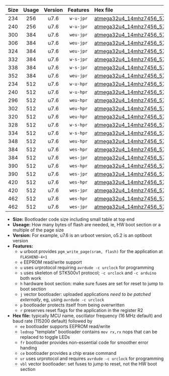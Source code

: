 |Size|Usage|Version|Features|Hex file|
|:-:|:-:|:-:|:-:|:--|
|234|256|u7.6|`w-u-jpr`|[atmega32u4_14mhz7456_57600bps_ur_vbl.hex](https://raw.githubusercontent.com/stefanrueger/urboot/main//atmega32u4_14mhz7456_57600bps_ur_vbl.hex)|
|240|256|u7.6|`w-u-jpr`|[atmega32u4_14mhz7456_57600bps_lednop_ur_vbl.hex](https://raw.githubusercontent.com/stefanrueger/urboot/main//atmega32u4_14mhz7456_57600bps_lednop_ur_vbl.hex)|
|300|384|u7.6|`weu-jpr`|[atmega32u4_14mhz7456_57600bps_ee_ur_vbl.hex](https://raw.githubusercontent.com/stefanrueger/urboot/main//atmega32u4_14mhz7456_57600bps_ee_ur_vbl.hex)|
|306|384|u7.6|`weu-jpr`|[atmega32u4_14mhz7456_57600bps_ee_lednop_ur_vbl.hex](https://raw.githubusercontent.com/stefanrueger/urboot/main//atmega32u4_14mhz7456_57600bps_ee_lednop_ur_vbl.hex)|
|324|384|u7.6|`weu-jpr`|[atmega32u4_14mhz7456_57600bps_ee_lednop_fr_ur_vbl.hex](https://raw.githubusercontent.com/stefanrueger/urboot/main//atmega32u4_14mhz7456_57600bps_ee_lednop_fr_ur_vbl.hex)|
|332|384|u7.6|`w-s-jpr`|[atmega32u4_14mhz7456_57600bps_vbl.hex](https://raw.githubusercontent.com/stefanrueger/urboot/main//atmega32u4_14mhz7456_57600bps_vbl.hex)|
|338|384|u7.6|`w-s-jpr`|[atmega32u4_14mhz7456_57600bps_lednop_vbl.hex](https://raw.githubusercontent.com/stefanrueger/urboot/main//atmega32u4_14mhz7456_57600bps_lednop_vbl.hex)|
|352|384|u7.6|`weu-jpr`|[atmega32u4_14mhz7456_57600bps_ee_lednop_fr_ce_ur_vbl.hex](https://raw.githubusercontent.com/stefanrueger/urboot/main//atmega32u4_14mhz7456_57600bps_ee_lednop_fr_ce_ur_vbl.hex)|
|234|512|u7.6|`w-u-hpr`|[atmega32u4_14mhz7456_57600bps_ur.hex](https://raw.githubusercontent.com/stefanrueger/urboot/main//atmega32u4_14mhz7456_57600bps_ur.hex)|
|240|512|u7.6|`w-u-hpr`|[atmega32u4_14mhz7456_57600bps_lednop_ur.hex](https://raw.githubusercontent.com/stefanrueger/urboot/main//atmega32u4_14mhz7456_57600bps_lednop_ur.hex)|
|296|512|u7.6|`weu-hpr`|[atmega32u4_14mhz7456_57600bps_ee_ur.hex](https://raw.githubusercontent.com/stefanrueger/urboot/main//atmega32u4_14mhz7456_57600bps_ee_ur.hex)|
|302|512|u7.6|`weu-hpr`|[atmega32u4_14mhz7456_57600bps_ee_lednop_ur.hex](https://raw.githubusercontent.com/stefanrueger/urboot/main//atmega32u4_14mhz7456_57600bps_ee_lednop_ur.hex)|
|320|512|u7.6|`weu-hpr`|[atmega32u4_14mhz7456_57600bps_ee_lednop_fr_ur.hex](https://raw.githubusercontent.com/stefanrueger/urboot/main//atmega32u4_14mhz7456_57600bps_ee_lednop_fr_ur.hex)|
|328|512|u7.6|`w-s-hpr`|[atmega32u4_14mhz7456_57600bps.hex](https://raw.githubusercontent.com/stefanrueger/urboot/main//atmega32u4_14mhz7456_57600bps.hex)|
|334|512|u7.6|`w-s-hpr`|[atmega32u4_14mhz7456_57600bps_lednop.hex](https://raw.githubusercontent.com/stefanrueger/urboot/main//atmega32u4_14mhz7456_57600bps_lednop.hex)|
|348|512|u7.6|`weu-hpr`|[atmega32u4_14mhz7456_57600bps_ee_lednop_fr_ce_ur.hex](https://raw.githubusercontent.com/stefanrueger/urboot/main//atmega32u4_14mhz7456_57600bps_ee_lednop_fr_ce_ur.hex)|
|384|512|u7.6|`wes-hpr`|[atmega32u4_14mhz7456_57600bps_ee.hex](https://raw.githubusercontent.com/stefanrueger/urboot/main//atmega32u4_14mhz7456_57600bps_ee.hex)|
|384|512|u7.6|`wes-jpr`|[atmega32u4_14mhz7456_57600bps_ee_vbl.hex](https://raw.githubusercontent.com/stefanrueger/urboot/main//atmega32u4_14mhz7456_57600bps_ee_vbl.hex)|
|390|512|u7.6|`wes-hpr`|[atmega32u4_14mhz7456_57600bps_ee_lednop.hex](https://raw.githubusercontent.com/stefanrueger/urboot/main//atmega32u4_14mhz7456_57600bps_ee_lednop.hex)|
|390|512|u7.6|`wes-jpr`|[atmega32u4_14mhz7456_57600bps_ee_lednop_vbl.hex](https://raw.githubusercontent.com/stefanrueger/urboot/main//atmega32u4_14mhz7456_57600bps_ee_lednop_vbl.hex)|
|420|512|u7.6|`wes-hpr`|[atmega32u4_14mhz7456_57600bps_ee_lednop_fr.hex](https://raw.githubusercontent.com/stefanrueger/urboot/main//atmega32u4_14mhz7456_57600bps_ee_lednop_fr.hex)|
|420|512|u7.6|`wes-jpr`|[atmega32u4_14mhz7456_57600bps_ee_lednop_fr_vbl.hex](https://raw.githubusercontent.com/stefanrueger/urboot/main//atmega32u4_14mhz7456_57600bps_ee_lednop_fr_vbl.hex)|
|462|512|u7.6|`wes-hpr`|[atmega32u4_14mhz7456_57600bps_ee_lednop_fr_ce.hex](https://raw.githubusercontent.com/stefanrueger/urboot/main//atmega32u4_14mhz7456_57600bps_ee_lednop_fr_ce.hex)|
|462|512|u7.6|`wes-jpr`|[atmega32u4_14mhz7456_57600bps_ee_lednop_fr_ce_vbl.hex](https://raw.githubusercontent.com/stefanrueger/urboot/main//atmega32u4_14mhz7456_57600bps_ee_lednop_fr_ce_vbl.hex)|

- **Size:** Bootloader code size including small table at top end
- **Useage:** How many bytes of flash are needed, ie, HW boot section or a multiple of the page size
- **Version:** For example, u7.6 is an urboot version, o5.2 is an optiboot version
- **Features:**
  + `w` urboot provides `pgm_write_page(sram, flash)` for the application at `FLASHEND-4+1`
  + `e` EEPROM read/write support
  + `u` uses urprotocol requiring `avrdude -c urclock` for programming
  + `s` uses skeleton of STK500v1 protocol; `-c urclock` and `-c arduino` both work
  + `h` hardware boot section: make sure fuses are set for reset to jump to boot section
  + `j` vector bootloader: uploaded applications *need to be patched externally*, eg, using `avrdude -c urclock`
  + `p` bootloader protects itself from being overwritten
  + `r` preserves reset flags for the application in the register R2
- **Hex file:** typically MCU name, oscillator frequency (16 MHz default) and baud rate (115200 default) followed by
  + `ee` bootloader supports EEPROM read/write
  + `lednop` "template" bootloader contains `mov rx,rx` nops that can be replaced to toggle LEDs
  + `fr` bootloader provides non-essential code for smoother error handing
  + `ce` bootloader provides a chip erase command
  + `ur` uses urprotocol and requires `avrdude -c urclock` for programming
  + `vbl` vector bootloader: set fuses to jump to reset, not the HW boot section
